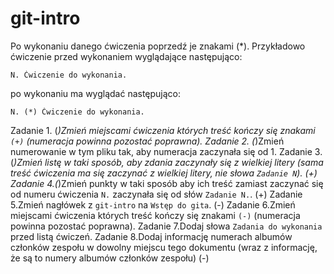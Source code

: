 # git-intro

Po wykonaniu danego ćwiczenia poprzedź je znakami (*).
Przykładowo ćwiczenie przed wykonaniem wyglądające następująco:
```
N. Ćwiczenie do wykonania.
```
po wykonaniu ma wyglądać następująco:
```
N. (*) Ćwiczenie do wykonania.
```

Zadanie 1. (*)Zmień miejscami ćwiczenia których treść kończy się znakami `(+)` (numeracja powinna pozostać poprawna).
Zadanie 2. (*)Zmień numerowanie w tym pliku tak, aby numeracja zaczynała się od 1.
Zadanie 3. (*)Zmień listę w taki sposób, aby zdania zaczynały się z wielkiej litery (sama treść ćwiczenia ma się zaczynać z wielkiej litery, nie słowa `Zadanie N`). (+)
Zadanie 4.(*)Zmień punkty w taki sposób aby ich treść zamiast zaczynać się od numeru ćwiczenia `N.` zaczynała się od słów `Zadanie N.`. (+)
Zadanie 5.Zmień nagłówek z `git-intro` na `Wstęp do gita`. (-)
Zadanie 6.Zmień miejscami ćwiczenia których treść kończy się znakami `(-)` (numeracja powinna pozostać poprawna).
Zadanie 7.Dodaj słowa `Zadania do wykonania` przed listą ćwiczeń.
Zadanie 8.Dodaj informację numerach albumów członków zespołu w dowolny miejscu tego dokumentu (wraz z informację, że są to numery albumów członków zespołu) (-)
